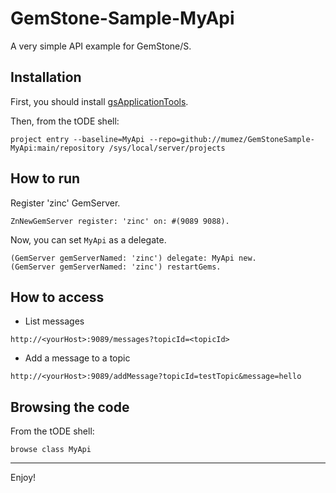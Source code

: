 # GemStone-Sample-MyApi
A very simple API example for GemStone/S.

## Installation

First, you should install [gsApplicationTools](https://github.com/GsDevKit/gsApplicationTools).

Then, from the tODE shell:
```
project entry --baseline=MyApi --repo=github://mumez/GemStoneSample-MyApi:main/repository /sys/local/server/projects
```

## How to run

Register 'zinc' GemServer.

```smalltalk
ZnNewGemServer register: 'zinc' on: #(9089 9088).
```

Now, you can set `MyApi` as a delegate.

```smalltalk
(GemServer gemServerNamed: 'zinc') delegate: MyApi new.
(GemServer gemServerNamed: 'zinc') restartGems.
```

## How to access

- List messages

`http://<yourHost>:9089/messages?topicId=<topicId>`

- Add a message to a topic

`http://<yourHost>:9089/addMessage?topicId=testTopic&message=hello`

## Browsing the code

From the tODE shell:

```
browse class MyApi
```

---
Enjoy!
